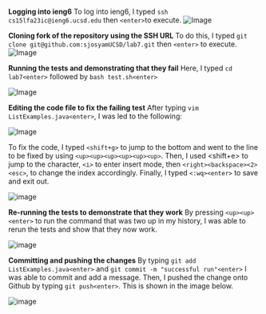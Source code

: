**Logging into ieng6**
To log into ieng6, I typed `ssh cs15lfa23ic@ieng6.ucsd.edu` then `<enter>`to execute. 
![Image]("https://github.com/sjosyamUCSD/cse15l-lab-reports/assets/146763351/c370cfb9-4468-4a01-ba7b-70c63cfeceb2")

**Cloning fork of the repository using the SSH URL**
To do this, I typed `git clone git@github.com:sjosyamUCSD/lab7.git` then `<enter>` to execute. 
![Image]("https://github.com/sjosyamUCSD/cse15l-lab-reports/assets/146763351/166bbf81-9589-4bd3-a5e6-def64f358c2c")

**Running the tests and demonstrating that they fail**
Here, I typed `cd lab7<enter>` followed by `bash test.sh<enter>`

![Image]("https://github.com/sjosyamUCSD/cse15l-lab-reports/assets/146763351/369f6782-f9e1-45c3-a7ba-61c5f82167db")

**Editing the code file to fix the failing test**
After typing `vim ListExamples.java<enter>`, I was led to the following:

![Image]("https://github.com/sjosyamUCSD/cse15l-lab-reports/assets/146763351/41930976-8544-4679-a22a-6b3456cb1559")

To fix the code, I typed `<shift+g>` to jump to the bottom and went to the line to be fixed by using `<up><up><up><up><up><up>`.
Then, I used <shift+e> to jump to the character, `<i>` to enter insert mode, then `<right><backspace><2><esc>`, to change the index accordingly.
Finally, I typed `<:wq><enter>` to save and exit out. 

![image]("https://github.com/sjosyamUCSD/cse15l-lab-reports/assets/146763351/ed10aa24-5f0b-4f7b-aabe-0ba4aaa46f9c")

**Re-running the tests to demonstrate that they work**
By pressing `<up><up><enter>` to run the command that was two up in my history, I was able to rerun the tests and show that they now work. 

![image]("https://github.com/sjosyamUCSD/cse15l-lab-reports/assets/146763351/c0806421-9b44-455d-aa50-35b6a8454013")

**Committing and pushing the changes**
By typing `git add ListExamples.java<enter>` and `git commit -m "successful run"<enter>` I was able to commit and add a message.
Then, I pushed the change onto Github by typing `git push<enter>`. This is shown in the image below. 

![image]("https://github.com/sjosyamUCSD/cse15l-lab-reports/assets/146763351/4d4cd9fb-0782-45df-8152-93c5a22b827a")




